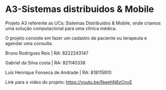 # A3-Sistemas distribuidos & Mobile
Projeto A3 referente as UCs: Sistemas Distribuídos &amp; Mobile, onde criamos uma solução computacional para uma clínica médica.

O projeto consiste em fazer um cadastro de paciente ou terapeuta e agendar uma consulta.

Bruno Rodrigues Reis             | RA: 8222243147

Gabriel da Silva costa           | RA: 821140338

Luis Henrique Fonseca de Andrade | RA: 818115910


Link para o video do projeto: https://youtu.be/NwehN6zCnyE